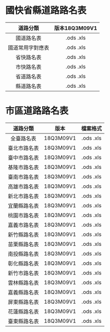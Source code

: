 # 國快省縣道路路名表

|  道路分類  |  版本18Q3M09V1  |
| :-------: | :-------: |
| 國道路名表 | .ods .xls |
| 國道常用字對應表 | .ods .xls |
| 省快路名表 | .ods .xls |
| 市快路名表 | .ods .xls |
| 省道路名表 | .ods .xls |
| 縣道路名表 | .ods .xls |


# 市區道路路名表

|  道路分類  |    版本   |  檔案格式  |
| :-------: | :-------: | :-------: |
| 全臺路名表 | 18Q3M09V1 | .ods .xls |
| 臺北市路名表 | 18Q3M09V1 | .ods .xls |
| 臺中市路名表 | 18Q3M09V1 | .ods .xls |
| 基隆市路名表 | 18Q3M09V1 | .ods .xls |
| 臺南市路名表 | 18Q3M09V1 | .ods .xls |
| 高雄市路名表 | 18Q3M09V1 | .ods .xls |
| 新北市路名表 | 18Q3M09V1 | .ods .xls |
| 宜蘭縣路名表 | 18Q3M09V1 | .ods .xls |
| 桃園市路名表 | 18Q3M09V1 | .ods .xls |
| 嘉義市路名表 | 18Q3M09V1 | .ods .xls |
| 新竹縣路名表 | 18Q3M09V1 | .ods .xls |
| 苗栗縣路名表 | 18Q3M09V1 | .ods .xls |
| 南投縣路名表 | 18Q3M09V1 | .ods .xls |
| 彰化縣路名表 | 18Q3M09V1 | .ods .xls |
| 新竹市路名表 | 18Q3M09V1 | .ods .xls |
| 雲林縣路名表 | 18Q3M09V1 | .ods .xls |
| 嘉義縣路名表 | 18Q3M09V1 | .ods .xls |
| 屏東縣路名表 | 18Q3M09V1 | .ods .xls |
| 花蓮縣路名表 | 18Q3M09V1 | .ods .xls |
| 臺東縣路名表 | 18Q3M09V1 | .ods .xls |

